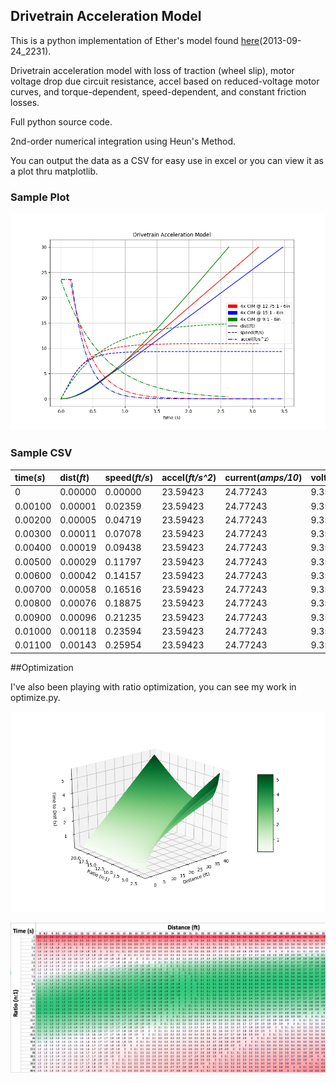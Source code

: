 ## Drivetrain Acceleration Model

This is a python implementation of Ether's model found [here](https://www.chiefdelphi.com/media/papers/2868)(2013-09-24_2231).

Drivetrain acceleration model with loss of traction (wheel slip), motor voltage drop due circuit resistance, accel based on reduced-voltage motor curves, and torque-dependent, speed-dependent, and constant friction losses.

Full python source code.

2nd-order numerical integration using Heun's Method.

You can output the data as a CSV for easy use in excel or you can view it as a plot thru matplotlib.

### Sample Plot
![Sample Plot](https://raw.githubusercontent.com/kForth/DrivetrainAccelerationModel/master/samples/sample.png "Sample plot comparing 3 different gear ratios.")

### Sample CSV
|time(*s*)|dist(*ft*)|speed(*ft/s*)|accel(*ft/s^2*)|current(*amps/10*)|voltage|slip|
|:--- | :--- | :--- | :--- | :--- | :--- |:--- |
|0|0.00000|0.00000|23.59423|24.77243|9.35572|True|
|0.00100|0.00001|0.02359|23.59423|24.77243|9.35572|True|
|0.00200|0.00005|0.04719|23.59423|24.77243|9.35572|True|
|0.00300|0.00011|0.07078|23.59423|24.77243|9.35572|True|
|0.00400|0.00019|0.09438|23.59423|24.77243|9.35572|True|
|0.00500|0.00029|0.11797|23.59423|24.77243|9.35572|True|
|0.00600|0.00042|0.14157|23.59423|24.77243|9.35572|True|
|0.00700|0.00058|0.16516|23.59423|24.77243|9.35572|True|
|0.00800|0.00076|0.18875|23.59423|24.77243|9.35572|True|
|0.00900|0.00096|0.21235|23.59423|24.77243|9.35572|True|
|0.01000|0.00118|0.23594|23.59423|24.77243|9.35572|True|
|0.01100|0.00143|0.25954|23.59423|24.77243|9.35572|True|


##Optimization

I've also been playing with ratio optimization, you can see my work in optimize.py.

![Sample Optimize Plot](https://raw.githubusercontent.com/kForth/DrivetrainAccelerationModel/master/samples/optimize.png "Sample optimzation plot for a 150kg 6x MiniCIM robot.")

![Sample Optimize CSV](https://raw.githubusercontent.com/kForth/DrivetrainAccelerationModel/master/samples/optimize_csv.png "Sample optimzation csv for a 150kg 6x MiniCIM robot.")